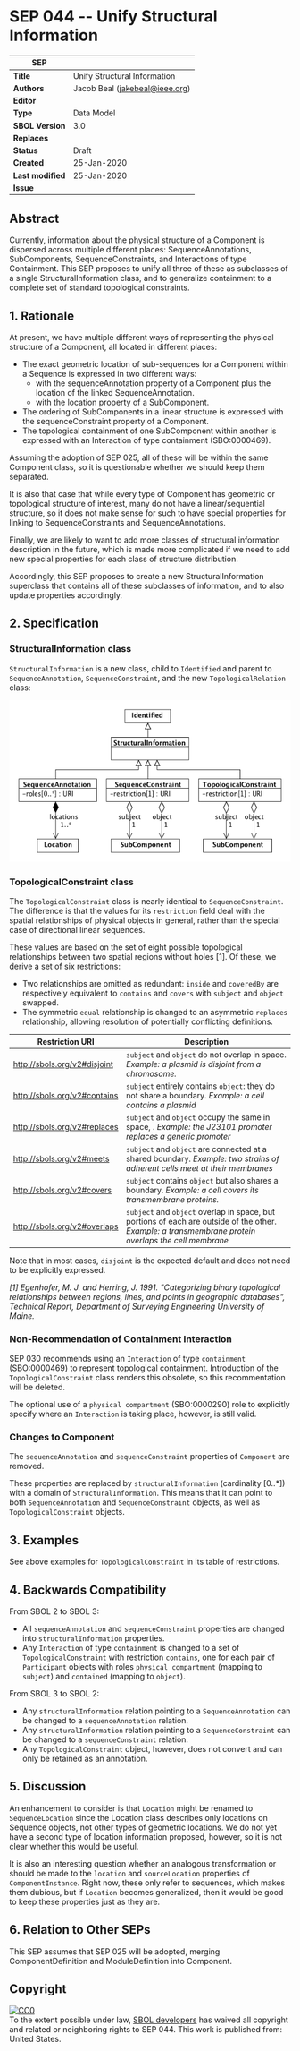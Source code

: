 # SEP 044 -- Unify Structural Information

SEP                     | <leave empty>
----------------------|--------------
**Title**                | Unify Structural Information
**Authors**           | Jacob Beal (jakebeal@ieee.org)
**Editor**            | <leave empty>
**Type**               | Data Model
**SBOL Version** | 3.0
**Replaces**        |
**Status**             | Draft
**Created**          | 25-Jan-2020
**Last modified**  | 25-Jan-2020
**Issue**          | 


## Abstract

Currently, information about the physical structure of a Component is dispersed across multiple different places: SequenceAnnotations, SubComponents, SequenceConstraints, and Interactions of type Containment.
This SEP proposes to unify all three of these as subclasses of a single StructuralInformation class, and to generalize containment to a complete set of standard topological constraints.



## 1. Rationale <a name="rationale"></a>

At present, we have multiple different ways of representing the physical structure of a Component, all located in different places:

* The exact geometric location of sub-sequences for a Component within a Sequence is expressed in two different ways:
  * with the sequenceAnnotation property of a Component plus the location of the linked SequenceAnnotation. 
  * with the location property of a SubComponent.
* The ordering of SubComponents in a linear structure is expressed with the sequenceConstraint property of a Component.
* The topological containment of one SubComponent within another is expressed with an Interaction of type containment (SBO:0000469).

Assuming the adoption of SEP 025, all of these will be within the same Component class, so it is questionable whether we should keep them separated.  

It is also that case that while every type of Component has geometric or topological structure of interest, many do not have a linear/sequential structure, so it does not make sense for such to have special properties for linking to SequenceConstraints and SequenceAnnotations.

Finally, we are likely to want to add more classes of structural information description in the future, which is made more complicated if we need to add new special properties for each class of structure distribution.

Accordingly, this SEP proposes to create a new StructuralInformation superclass that contains all of these subclasses of information, and to also update properties accordingly.

## 2. Specification <a name="specification"></a>

### StructuralInformation class

`StructuralInformation` is a new class, child to `Identified` and parent to `SequenceAnnotation`, `SequenceConstraint`, and the new `TopologicalRelation` class:

![examples](images/sep_044_structuralinformation.png)

### TopologicalConstraint class

The `TopologicalConstraint` class is nearly identical to `SequenceConstraint`. The difference is that the values for its `restriction` field deal with the spatial relationships of physical objects in general, rather than the special case of directional linear sequences.

These values are based on the set of eight possible topological relationships between two spatial regions without holes [1].
Of these, we derive a set of six restrictions:

* Two relationships are omitted as redundant: `inside` and `coveredBy` are respectively equivalent to `contains` and `covers` with `subject` and `object` swapped.
* The symmetric `equal` relationship is changed to an asymmetric `replaces` relationship, allowing resolution of potentially conflicting definitions.



Restriction URI       | Description
----------------------|--------------
http://sbols.org/v2#disjoint      | `subject` and `object` do not overlap in space.  *Example: a plasmid is disjoint from a chromosome.*
http://sbols.org/v2#contains      | `subject` entirely contains `object`: they do not share a boundary.  *Example: a cell contains a plasmid*
http://sbols.org/v2#replaces      | `subject` and `object` occupy the same in space, . *Example: the J23101 promoter replaces a generic promoter*
http://sbols.org/v2#meets      | `subject` and `object` are connected at a shared boundary. *Example: two strains of adherent cells meet at their membranes*
http://sbols.org/v2#covers      | `subject` contains `object` but also shares a boundary. *Example: a cell covers its transmembrane proteins.*
http://sbols.org/v2#overlaps      | `subject` and `object` overlap in space, but portions of each are outside of the other. *Example: a transmembrane protein overlaps the cell membrane*

Note that in most cases, `disjoint` is the expected default and does not need to be explicitly expressed.

*[1] Egenhofer, M. J. and Herring, J. 1991. "Categorizing binary topological relationships between regions, lines, and points in geographic databases", Technical Report, Department of Surveying Engineering University of Maine.*

### Non-Recommendation of Containment Interaction

SEP 030 recommends using an `Interaction` of type `containment` (SBO:0000469) to represent topological containment. Introduction of the `TopologicalConstraint` class renders this obsolete, so this recommentation will be deleted.

The optional use of a `physical compartment` (SBO:0000290) role to explicitly specify where an `Interaction` is taking place, however, is still valid.

### Changes to Component

The `sequenceAnnotation` and `sequenceConstraint` properties of `Component` are removed.

These properties are replaced by `structuralInformation` (cardinality [0..*]) with a domain of `StructuralInformation`. This means that it can point to both `SequenceAnnotation` and `SequenceConstraint` objects, as well as `TopologicalConstraint` objects.


## 3. Examples <a name='example'></a>

See above examples for `TopologicalConstraint` in its table of restrictions. 

## 4. Backwards Compatibility <a name='compatibility'></a>

From SBOL 2 to SBOL 3: 

* All `sequenceAnnotation` and `sequenceConstraint` properties are changed into `structuralInformation` properties.
* Any `Interaction` of type `containment` is changed to a set of  `TopologicalConstraint` with restriction `contains`, one for each pair of `Participant` objects with roles `physical compartment` (mapping to `subject`) and `contained` (mapping to `object`).


From SBOL 3 to SBOL 2:

* Any `structuralInformation` relation pointing to a `SequenceAnnotation` can be changed to a `sequenceAnnotation` relation.
* Any `structuralInformation` relation pointing to a `SequenceConstraint` can be changed to a `sequenceConstraint` relation.
* Any `TopologicalConstraint` object, however, does not convert and can only be retained as an annotation.




## 5. Discussion <a name='discussion'></a>

An enhancement to consider is that `Location` might be renamed to `SequenceLocation` since the Location class describes only locations on Sequence objects, not other types of geometric locations.  We do not yet have a second type of location information proposed, however, so it is not clear whether this would be useful.

It is also an interesting question whether an analogous transformation or should be made to the `location` and `sourceLocation` properties of `ComponentInstance`.  Right now, these only refer to sequences, which makes them dubious, but if `Location` becomes generalized, then it would be good to keep these properties just as they are.


## 6. Relation to Other SEPs <a name="seps"></a>

This SEP assumes that SEP 025 will be adopted, merging ComponentDefinition and ModuleDefinition into Component.


## Copyright <a name='copyright'></a>

<p xmlns:dct="http://purl.org/dc/terms/" xmlns:vcard="http://www.w3.org/2001/vcard-rdf/3.0#">
  <a rel="license"
     href="http://creativecommons.org/publicdomain/zero/1.0/">
    <img src="http://i.creativecommons.org/p/zero/1.0/88x31.png" style="border-style: none;" alt="CC0" />
  </a>
  <br />
  To the extent possible under law,
  <a rel="dct:publisher"
     href="sbolstandard.org">
    <span property="dct:title">SBOL developers</span></a>
  has waived all copyright and related or neighboring rights to
  <span property="dct:title">SEP 044</span>.
This work is published from:
<span property="vcard:Country" datatype="dct:ISO3166"
      content="US" about="sbolstandard.org">
  United States</span>.
</p>
